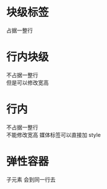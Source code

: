 # 块级标签  
  占据一整行 
# 行内块级  
   不占据一整行  
   但是可以修改宽高  
# 行内  
  不占据一整行  
  不能修改宽高
  媒体标签可以直接加  style  
# 弹性容器  
        
   子元素 会到同一行去  
   